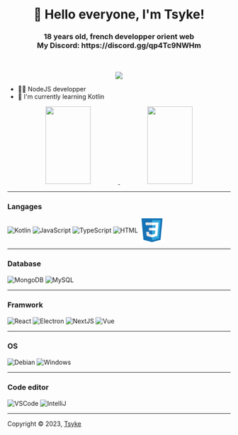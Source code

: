 <!-- Links -->
<!-- https://dev.to/envoy_/150-badges-for-github-pnk -->
<!-- https://devicon.dev/ -->
<h1 align="center">👋 Hello everyone, I'm Tsyke!</h1>
<h3 align="center">18 years old, french developper orient web<br>My Discord: https://discord.gg/qp4Tc9NWHm</h3>
<br>

<p align="center">
    <a align="center" href="https://discords.com/bio/p/tsyke_" target="_blank">
        <img align="center" src="https://discord.c99.nl/widget/theme-1/1005778879572615168.png" />
    </a>
</p>

- 👨‍💻 NodeJS developper
- 📝 I'm currently learning Kotlin

<p align="center"></p>
<div align="center">
    <a href="https://github.com/tsyke">
        <img height="175em" width="45%"
            src="https://github-readme-stats.vercel.app/api?username=tsyke&count_private=true&show_icons=true&include_all_commits=true&theme=cobalt&bg_color=000000" />
        <img height="175em" width="45%"
            src="https://github-readme-stats.vercel.app/api/top-langs/?username=tsyke&lang=FR&theme=cobalt&bg_color=000000&langs_count=7" />
    </a>
</div>
<hr>
<h3> Langages </h3>
<div class="flex">
    <img align="center" alt="Kotlin" height="55" width="55"
        src="https://cdn.jsdelivr.net/gh/devicons/devicon/icons/kotlin/kotlin-original.svg">
    <img align="center" alt="JavaScript" height="55" width="55"
        src="https://cdn.jsdelivr.net/gh/devicons/devicon/icons/javascript/javascript-plain.svg">
    <img align="center" alt="TypeScript" height="55" width="55"
        src="https://cdn.jsdelivr.net/gh/devicons/devicon/icons/typescript/typescript-original.svg">
    <img align="center" alt="HTML" height="55" width="55"
        src="https://cdn.jsdelivr.net/gh/devicons/devicon/icons/html5/html5-plain-wordmark.svg">
    <img align="center" alt="CSS" height="55" width="55"
        src="https://raw.githubusercontent.com/devicons/devicon/master/icons/css3/css3-original.svg">
    <hr>
    <h3> Database </h3>
    <img align="center" alt="MongoDB" height="55" width="55"
        src="https://cdn.jsdelivr.net/gh/devicons/devicon/icons/mongodb/mongodb-original-wordmark.svg">
    <img align="center" alt="MySQL" height="55" width="55"
        src="https://cdn.jsdelivr.net/gh/devicons/devicon/icons/mysql/mysql-original.svg">
    <hr>
    <h3> Framwork </h3>
    <img align="center" alt="React" height="55" width="55"
        src="https://cdn.jsdelivr.net/gh/devicons/devicon/icons/react/react-original.svg">
    <img align="center" alt="Electron" height="55" width="55"
        src="https://cdn.jsdelivr.net/gh/devicons/devicon/icons/electron/electron-original.svg">
    <img align="center" alt="NextJS" height="55" width="55"
        src="https://cdn.jsdelivr.net/gh/devicons/devicon/icons/nextjs/nextjs-original.svg">
    <img align="center" alt="Vue" height="55" width="55"
        src="https://cdn.jsdelivr.net/gh/devicons/devicon/icons/vuejs/vuejs-original.svg">
    <hr>
    <h3> OS </h3>
    <img align="center" alt="Debian" height="55" width="55"
        src="https://cdn.jsdelivr.net/gh/devicons/devicon/icons/debian/debian-original-wordmark.svg">
    <img align="center" alt="Windows" height="55" width="55"
        src="https://cdn.jsdelivr.net/gh/devicons/devicon/icons/windows8/windows8-original.svg">
    <hr>
    <h3> Code editor </h3>
    <img align="center" alt="VSCode" height="55" width="55"
        src="https://cdn.jsdelivr.net/gh/devicons/devicon/icons/vscode/vscode-original.svg">
    <img align="center" alt="IntelliJ" height="55" width="55"
        src="https://cdn.jsdelivr.net/gh/devicons/devicon/icons/intellij/intellij-original.svg">
    <hr>
    Copyright ©️ 2023, <a href="https://github.com/tsyke">Tsyke</a>
